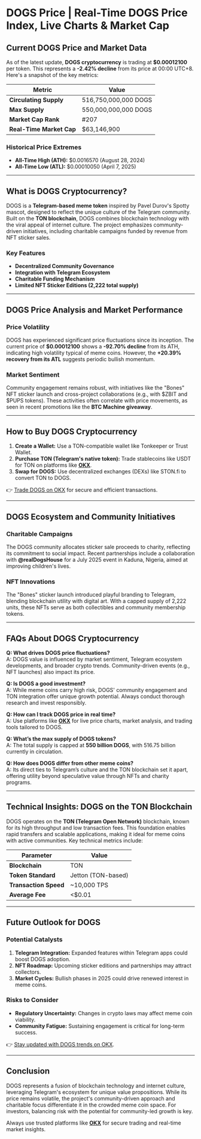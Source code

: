 # DOGS Price | Real-Time DOGS Price Index, Live Charts & Market Cap

## Current DOGS Price and Market Data

As of the latest update, **DOGS cryptocurrency** is trading at **$0.00012100** per token. This represents a **-2.42% decline** from its price at 00:00 UTC+8. Here's a snapshot of the key metrics:

| Metric                | Value                          |
|-----------------------|--------------------------------|
| **Circulating Supply** | 516,750,000,000 DOGS           |
| **Max Supply**         | 550,000,000,000 DOGS           |
| **Market Cap Rank**    | #207                           |
| **Real-Time Market Cap**| $63,146,900                    |

### Historical Price Extremes  
- **All-Time High (ATH):** $0.0016570 (August 28, 2024)  
- **All-Time Low (ATL):** $0.00010050 (April 7, 2025)  

---

## What is DOGS Cryptocurrency?

DOGS is a **Telegram-based meme token** inspired by Pavel Durov's Spotty mascot, designed to reflect the unique culture of the Telegram community. Built on the **TON blockchain**, DOGS combines blockchain technology with the viral appeal of internet culture. The project emphasizes community-driven initiatives, including charitable campaigns funded by revenue from NFT sticker sales.

### Key Features  
- **Decentralized Community Governance**  
- **Integration with Telegram Ecosystem**  
- **Charitable Funding Mechanism**  
- **Limited NFT Sticker Editions (2,222 total supply)**  

---

## DOGS Price Analysis and Market Performance

### Price Volatility  
DOGS has experienced significant price fluctuations since its inception. The current price of **$0.00012100** shows a **-92.70% decline** from its ATH, indicating high volatility typical of meme coins. However, the **+20.39% recovery from its ATL** suggests periodic bullish momentum.

### Market Sentiment  
Community engagement remains robust, with initiatives like the "Bones" NFT sticker launch and cross-project collaborations (e.g., with $ZBIT and $PUPS tokens). These activities often correlate with price movements, as seen in recent promotions like the **BTC Machine giveaway**.

---

## How to Buy DOGS Cryptocurrency

1. **Create a Wallet:** Use a TON-compatible wallet like Tonkeeper or Trust Wallet.  
2. **Purchase TON (Telegram's native token):** Trade stablecoins like USDT for TON on platforms like **[OKX](https://bit.ly/okx-bonus)**.  
3. **Swap for DOGS:** Use decentralized exchanges (DEXs) like STON.fi to convert TON to DOGS.  

👉 [Trade DOGS on OKX](https://bit.ly/okx-bonus) for secure and efficient transactions.

---

## DOGS Ecosystem and Community Initiatives

### Charitable Campaigns  
The DOGS community allocates sticker sale proceeds to charity, reflecting its commitment to social impact. Recent partnerships include a collaboration with **@realDogsHouse** for a July 2025 event in Kaduna, Nigeria, aimed at improving children's lives.

### NFT Innovations  
The "Bones" sticker launch introduced playful branding to Telegram, blending blockchain utility with digital art. With a capped supply of 2,222 units, these NFTs serve as both collectibles and community membership tokens.

---

## FAQs About DOGS Cryptocurrency

**Q: What drives DOGS price fluctuations?**  
A: DOGS value is influenced by market sentiment, Telegram ecosystem developments, and broader crypto trends. Community-driven events (e.g., NFT launches) also impact its price.

**Q: Is DOGS a good investment?**  
A: While meme coins carry high risk, DOGS' community engagement and TON integration offer unique growth potential. Always conduct thorough research and invest responsibly.

**Q: How can I track DOGS price in real time?**  
A: Use platforms like **[OKX](https://bit.ly/okx-bonus)** for live price charts, market analysis, and trading tools tailored to DOGS.

**Q: What’s the max supply of DOGS tokens?**  
A: The total supply is capped at **550 billion DOGS**, with 516.75 billion currently in circulation.

**Q: How does DOGS differ from other meme coins?**  
A: Its direct ties to Telegram’s culture and the TON blockchain set it apart, offering utility beyond speculative value through NFTs and charity programs.

---

## Technical Insights: DOGS on the TON Blockchain

DOGS operates on the **TON (Telegram Open Network)** blockchain, known for its high throughput and low transaction fees. This foundation enables rapid transfers and scalable applications, making it ideal for meme coins with active communities. Key technical metrics include:

| Parameter          | Value                |
|--------------------|----------------------|
| **Blockchain**     | TON                  |
| **Token Standard** | Jetton (TON-based)   |
| **Transaction Speed** | ~10,000 TPS        |
| **Average Fee**    | <$0.01               |

---

## Future Outlook for DOGS

### Potential Catalysts  
1. **Telegram Integration:** Expanded features within Telegram apps could boost DOGS adoption.  
2. **NFT Roadmap:** Upcoming sticker editions and partnerships may attract collectors.  
3. **Market Cycles:** Bullish phases in 2025 could drive renewed interest in meme coins.  

### Risks to Consider  
- **Regulatory Uncertainty:** Changes in crypto laws may affect meme coin viability.  
- **Community Fatigue:** Sustaining engagement is critical for long-term success.  

👉 [Stay updated with DOGS trends on OKX](https://bit.ly/okx-bonus).

---

## Conclusion

DOGS represents a fusion of blockchain technology and internet culture, leveraging Telegram's ecosystem for unique value propositions. While its price remains volatile, the project's community-driven approach and charitable focus differentiate it in the crowded meme coin space. For investors, balancing risk with the potential for community-led growth is key.

Always use trusted platforms like **[OKX](https://bit.ly/okx-bonus)** for secure trading and real-time market insights.
